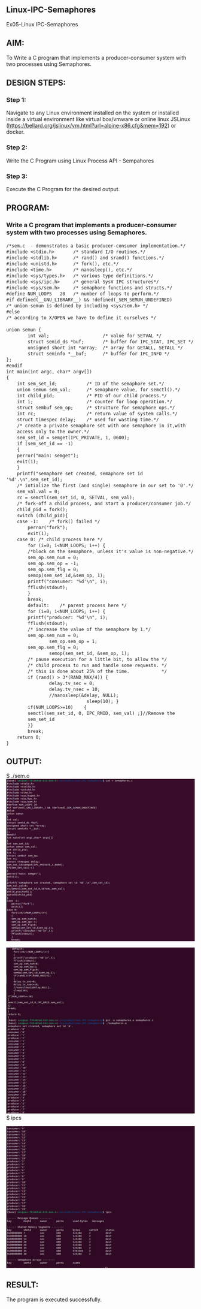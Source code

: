 ## Linux-IPC-Semaphores

Ex05-Linux IPC-Semaphores

## AIM:

To Write a C program that implements a producer-consumer system with two processes using Semaphores.

## DESIGN STEPS:

### Step 1:

Navigate to any Linux environment installed on the system or installed inside a virtual environment like virtual box/vmware or online linux JSLinux (https://bellard.org/jslinux/vm.html?url=alpine-x86.cfg&mem=192) or docker.

### Step 2:

Write the C Program using Linux Process API - Sempahores

### Step 3:

Execute the C Program for the desired output. 

## PROGRAM:

### Write a C program that implements a producer-consumer system with two processes using Semaphores.
```
/*sem.c  - demonstrates a basic producer-consumer implementation.*/      
#include <stdio.h>	     /* standard I/O routines.*/
#include <stdlib.h>      /* rand() and srand() functions.*/
#include <unistd.h>	     /* fork(), etc.*/
#include <time.h>	     /* nanosleep(), etc.*/
#include <sys/types.h>   /* various type definitions.*/
#include <sys/ipc.h>     /* general SysV IPC structures*/
#include <sys/sem.h>	 /* semaphore functions and structs.*/
#define NUM_LOOPS	20	 /* number of loops to perform.*/
#if defined(__GNU_LIBRARY__) && !defined(_SEM_SEMUN_UNDEFINED)
/* union semun is defined by including <sys/sem.h> */
#else
/* according to X/OPEN we have to define it ourselves */

union semun {
        int val;                    /* value for SETVAL */
        struct semid_ds *buf;       /* buffer for IPC_STAT, IPC_SET */
        unsigned short int *array;  /* array for GETALL, SETALL */
        struct seminfo *__buf;      /* buffer for IPC_INFO */
};
#endif
int main(int argc, char* argv[])
{
    int sem_set_id;	          /* ID of the semaphore set.*/
    union semun sem_val;      /* semaphore value, for semctl().*/
    int child_pid;	          /* PID of our child process.*/
    int i;		              /* counter for loop operation.*/
    struct sembuf sem_op;     /* structure for semaphore ops.*/
    int rc;		              /* return value of system calls.*/
    struct timespec delay;    /* used for wasting time.*/
    /* create a private semaphore set with one semaphore in it,with 
	access only to the owner.*/
    sem_set_id = semget(IPC_PRIVATE, 1, 0600);
    if (sem_set_id == -1)
	{
	perror("main: semget");
	exit(1);
    }
    printf("semaphore set created, semaphore set id '%d'.\n",sem_set_id);
    /* intialize the first (and single) semaphore in our set to '0'.*/
    sem_val.val = 0;
    rc = semctl(sem_set_id, 0, SETVAL, sem_val);
    /* fork-off a child process, and start a producer/consumer job.*/
    child_pid = fork();
    switch (child_pid){
    case -1:	/* fork() failed */
	    perror("fork");
        exit(1);
    case 0:	/* child process here */
	    for (i=0; i<NUM_LOOPS; i++) {
		/*block on the semaphore, unless it's value is non-negative.*/
		sem_op.sem_num = 0;
		sem_op.sem_op = -1;
		sem_op.sem_flg = 0;
		semop(sem_set_id,&sem_op, 1);
		printf("consumer: '%d'\n", i);
		fflush(stdout);
	    }
	    break;
	    default:	/* parent process here */
	    for (i=0; i<NUM_LOOPS; i++) {
		printf("producer: '%d'\n", i);
		fflush(stdout);
		/* increase the value of the semaphore by 1.*/
		sem_op.sem_num = 0;
                sem_op.sem_op = 1;
		sem_op.sem_flg = 0;
                semop(sem_set_id, &sem_op, 1);
		/* pause execution for a little bit, to allow the */
		/* child process to run and handle some requests. */
		/* this is done about 25% of the time.            */
		if (rand() > 3*(RAND_MAX/4)) {
	    	    delay.tv_sec = 0;
	    	    delay.tv_nsec = 10;
	    	    //nanosleep(&delay, NULL);
		                      sleep(10); }
        if(NUM_LOOPS>=10)    {
	    semctl(sem_set_id, 0, IPC_RMID, sem_val) ;}//Remove the 
		sem_set_id
	    }}
	    break;
    return 0;
}

```

## OUTPUT:
$ ./sem.o 
![alt text](ex05i.png)

![alt text](ex05ii.png)
$ ipcs

![alt text](ex05iii.png)



## RESULT:

The program is executed successfully.

